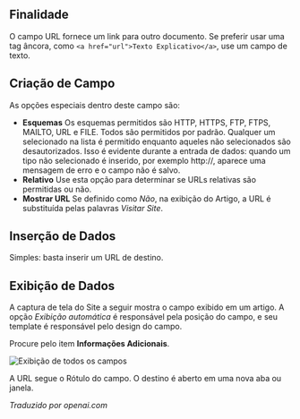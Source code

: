 <!-- Filename: J3.x:Adding_custom_fields/Url_Field / Display title: Campo de URL -->

## Finalidade

O campo URL fornece um link para outro documento. Se preferir usar uma tag âncora, como `<a href="url">Texto Explicativo</a>`, use um campo de texto.


## Criação de Campo

As opções especiais dentro deste campo são:

- **Esquemas** Os esquemas permitidos são HTTP, HTTPS, FTP, FTPS, MAILTO, URL e
  FILE. Todos são permitidos por padrão. Qualquer um selecionado na lista é permitido enquanto
  aqueles não selecionados são desautorizados. Isso é evidente durante a entrada de dados: quando um
  tipo não selecionado é inserido, por exemplo http://, aparece uma mensagem de erro e
  o campo não é salvo.
- **Relativo** Use esta opção para determinar se URLs relativas são
  permitidas ou não.
- **Mostrar URL** Se definido como *Não*, na exibição do Artigo, a URL é substituída pelas
  palavras *Visitar Site*.

## Inserção de Dados

Simples: basta inserir um URL de destino. 


## Exibição de Dados

A captura de tela do Site a seguir mostra o campo exibido em um artigo. A opção *Exibição automática* é responsável pela posição do campo, e seu template é responsável pelo design do campo.

Procure pelo item **Informações Adicionais**.

![Exibição de todos os campos](../../../en/images/fields/fields-display.png "Exibição dos campos")

A URL segue o Rótulo do campo. O destino é aberto em uma nova aba ou janela.

*Traduzido por openai.com*

